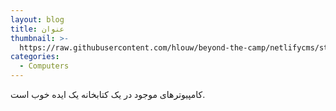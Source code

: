 ```yaml
---
layout: blog
title: عنوان
thumbnail: >-
  https://raw.githubusercontent.com/hlouw/beyond-the-camp/netlifycms/static/img/library_square.jpg
categories:
  - Computers
---
```

کامپیوترهای موجود در یک کتابخانه یک ایده خوب است.